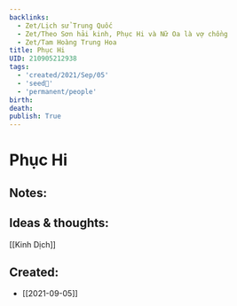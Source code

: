 ```yaml
---
backlinks:
  - Zet/Lịch sử Trung Quốc
  - Zet/Theo Sơn hải kinh, Phục Hi và Nữ Oa là vợ chồng
  - Zet/Tam Hoàng Trung Hoa
title: Phục Hi
UID: 210905212938
tags:
  - 'created/2021/Sep/05'
  - 'seed🥜'
  - 'permanent/people'
birth: 
death: 
publish: True
---
```

# Phục Hi

## Notes:


## Ideas & thoughts:
[[Kinh Dịch]]

## Created:
- [[2021-09-05]]
